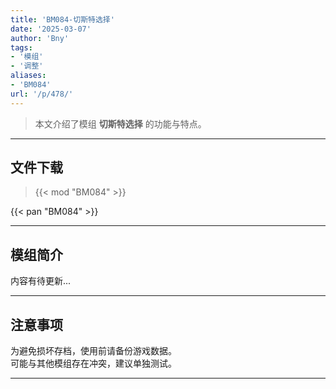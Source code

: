 ```yaml
---
title: 'BM084-切斯特选择'
date: '2025-03-07'
author: 'Bny'
tags:
- '模组'
- '调整'
aliases:
- 'BM084'
url: '/p/478/'
---
```


> 本文介绍了模组 **切斯特选择** 的功能与特点。

---

## 文件下载  

> {{< mod "BM084" >}}  

{{< pan "BM084" >}}  

---

## 模组简介

>  
内容有待更新...  

---

## 注意事项

>  
为避免损坏存档，使用前请备份游戏数据。  
可能与其他模组存在冲突，建议单独测试。  

---

